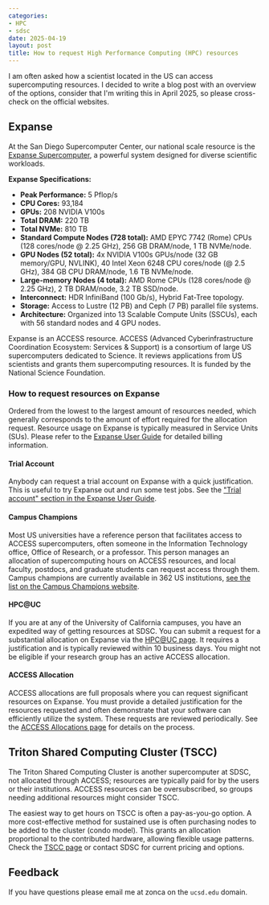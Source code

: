 ```yaml
---
categories:
- HPC
- sdsc
date: 2025-04-19
layout: post
title: How to request High Performance Computing (HPC) resources
---
```


I am often asked how a scientist located in the US can access supercomputing resources.
I decided to write a blog post with an overview of the options, consider that I'm writing this in April 2025, so please cross-check on the official websites.

## Expanse

At the San Diego Supercomputer Center, our national scale resource is the [Expanse Supercomputer](https://www.sdsc.edu/systems/expanse/index.html), a powerful system designed for diverse scientific workloads.

**Expanse Specifications:**

*   **Peak Performance:** 5 Pflop/s
*   **CPU Cores:** 93,184
*   **GPUs:** 208 NVIDIA V100s
*   **Total DRAM:** 220 TB
*   **Total NVMe:** 810 TB
*   **Standard Compute Nodes (728 total):** AMD EPYC 7742 (Rome) CPUs (128 cores/node @ 2.25 GHz), 256 GB DRAM/node, 1 TB NVMe/node.
*   **GPU Nodes (52 total):** 4x NVIDIA V100s GPUs/node (32 GB memory/GPU, NVLINK), 40 Intel Xeon 6248 CPU cores/node (@ 2.5 GHz), 384 GB CPU DRAM/node, 1.6 TB NVMe/node.
*   **Large-memory Nodes (4 total):** AMD Rome CPUs (128 cores/node @ 2.25 GHz), 2 TB DRAM/node, 3.2 TB SSD/node.
*   **Interconnect:** HDR InfiniBand (100 Gb/s), Hybrid Fat-Tree topology.
*   **Storage:** Access to Lustre (12 PB) and Ceph (7 PB) parallel file systems.
*   **Architecture:** Organized into 13 Scalable Compute Units (SSCUs), each with 56 standard nodes and 4 GPU nodes.

Expanse is an ACCESS resource. ACCESS (Advanced Cyberinfrastructure Coordination Ecosystem: Services & Support) is a consortium of large US supercomputers dedicated to Science. It reviews applications from US scientists and grants them supercomputing resources. It is funded by the National Science Foundation.

### How to request resources on Expanse

Ordered from the lowest to the largest amount of resources needed, which generally corresponds to the amount of effort required for the allocation request. Resource usage on Expanse is typically measured in Service Units (SUs). Please refer to the [Expanse User Guide](https://www.sdsc.edu/systems/expanse/user_guide.html) for detailed billing information.

#### Trial Account

Anybody can request a trial account on Expanse with a quick justification. This is useful to try Expanse out and run some test jobs. See the ["Trial account" section in the Expanse User Guide](https://www.sdsc.edu/systems/expanse/user_guide.html#narrow-wysiwyg-2).

#### Campus Champions

Most US universities have a reference person that facilitates access to ACCESS supercomputers, often someone in the Information Technology office, Office of Research, or a professor. This person manages an allocation of supercomputing hours on ACCESS resources, and local faculty, postdocs, and graduate students can request access through them.
Campus champions are currently available in 362 US institutions, [see the list on the Campus Champions website](https://campuschampions.cyberinfrastructure.org/champions/current-campus-champions).

#### HPC@UC

If you are at any of the University of California campuses, you have an expedited way of getting resources at SDSC.
You can submit a request for a substantial allocation on Expanse via the [HPC@UC page](https://www.sdsc.edu/hpc-at-uc.html). It requires a justification and is typically reviewed within 10 business days. You might not be eligible if your research group has an active ACCESS allocation.

#### ACCESS Allocation

ACCESS allocations are full proposals where you can request significant resources on Expanse. You must provide a detailed justification for the resources requested and often demonstrate that your software can efficiently utilize the system. These requests are reviewed periodically. See the [ACCESS Allocations page](https://allocations.access-ci.org/get-your-first-project) for details on the process.

## Triton Shared Computing Cluster (TSCC)

The Triton Shared Computing Cluster is another supercomputer at SDSC, not allocated through ACCESS; resources are typically paid for by the users or their institutions. ACCESS resources can be oversubscribed, so groups needing additional resources might consider TSCC.

The easiest way to get hours on TSCC is often a pay-as-you-go option. A more cost-effective method for sustained use is often purchasing nodes to be added to the cluster (condo model). This grants an allocation proportional to the contributed hardware, allowing flexible usage patterns. Check the [TSCC page](http://www.sdsc.edu/services/hpc/tscc.html) or contact SDSC for current pricing and options.

## Feedback

If you have questions please email me at zonca on the `ucsd.edu` domain.
